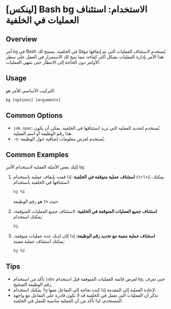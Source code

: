 # [لينكس] Bash bg الاستخدام: استئناف العمليات في الخلفية

## Overview
أمر `bg` في Bash يُستخدم لاستئناف العمليات التي تم إيقافها مؤقتًا في الخلفية. يسمح لك هذا الأمر بإدارة العمليات بشكل أكثر كفاءة، مما يتيح لك الاستمرار في العمل على سطر الأوامر دون الحاجة إلى الانتظار حتى تنتهي العمليات.

## Usage
التركيب الأساسي للأمر هو:
```
bg [options] [arguments]
```

## Common Options
- `job_spec`: يُستخدم لتحديد العملية التي تريد استئنافها في الخلفية. يمكن أن يكون هذا رقم الوظيفة أو اسم العملية.
- `-n`: يُستخدم لعرض معلومات إضافية حول الوظيفة.

## Common Examples
إليك بعض الأمثلة العملية لاستخدام الأمر `bg`:

1. **استئناف عملية متوقفة في الخلفية**:
   إذا قمت بإيقاف عملية باستخدام `Ctrl+Z`، يمكنك استئنافها في الخلفية باستخدام:
   ```bash
   bg %1
   ```
   حيث `%1` هو رقم الوظيفة.

2. **استئناف جميع العمليات المتوقفة في الخلفية**:
   لاستئناف جميع العمليات المتوقفة، يمكنك استخدام:
   ```bash
   bg
   ```

3. **استئناف عملية معينة مع تحديد رقم الوظيفة**:
   إذا كان لديك عدة عمليات متوقفة، يمكنك استئناف عملية معينة:
   ```bash
   bg %2
   ```

## Tips
- تأكد من استخدام `jobs` لعرض قائمة العمليات المتوقفة قبل استخدام `bg`، حتى تعرف رقم الوظيفة الصحيح.
- يمكنك استخدام `fg` لإعادة العملية إلى المقدمة إذا كنت بحاجة إلى التفاعل معها.
- تذكر أن العمليات التي تعمل في الخلفية قد لا تكون قادرة على التفاعل مع واجهة المستخدم، لذا تأكد من أن العملية مناسبة للعمل في الخلفية.